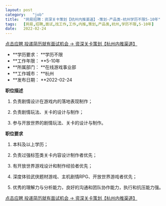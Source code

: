 ```yaml
---
layout:	post
category:	"job"
title:	"网易招聘：资深关卡策划【杭州内推渠道】-策划-产品类-杭州学历不限5-10年"
tags:	[网易,招聘,面试,找工作,工作,内推,策划,产品类,杭州,学历不限,5-10年]
date:	2022-02-24
---
```


[点击应聘 投递简历就有面试机会 ->  资深关卡策划【杭州内推渠道】](http://mobile.bole.netease.com/bole/boleDetail?id=38238&employeeId=346f03c3cda5f04c&key=all)



- **学历要求： **学历不限
- **工作年限： **5-10年
- **所属部门： **在线游戏事业部
- **工作城市： **杭州
- **发布日期： **2022-02-24



**职位描述**

1.	负责剧情设计在游戏内的落地表现制作；

2.	负责剧情玩法、关卡的设计与制作；

3.	参与开放世界的剧情玩法、关卡的设计与制作。



**职位要求**

1.	本科及以上学历；

2.	负责过强标签类关卡内容设计制作者优先；

3.	有开放世界游戏设计和制作经验者优先；

4.	深度体验武侠题材游戏、主机剧情RPG、开放世界游戏者优先；

5.	优秀的理解力与分析能力，良好的沟通和团队协作能力，执行和抗压能力强。



[点击应聘 投递简历就有面试机会 ->  资深关卡策划【杭州内推渠道】](http://mobile.bole.netease.com/bole/boleDetail?id=38238&employeeId=346f03c3cda5f04c&key=all)